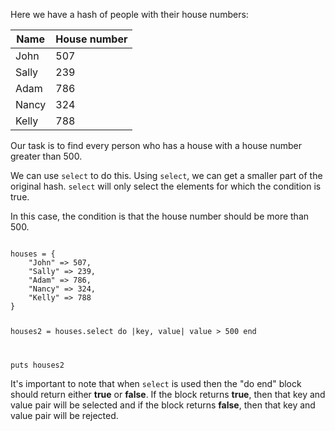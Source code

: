 Here we have a hash of people
with their house numbers:

|Name   | House number |
|--|--|
|John   | 507   |
|Sally  | 239   |
|Adam   | 786   |
| Nancy | 324   |
| Kelly | 788   |

Our task is to find every
person who has a house with
a house number greater than 500.

We can use `select` to do this.
Using `select`, we can get a smaller
part of the original hash.
`select` will only select the elements
for which the condition is true.

In this case, the condition is
that the house number
should be more than 500.

<codeblock language="ruby" type="lesson">
<code>
houses = {
    "John" => 507,
    "Sally" => 239,
    "Adam" => 786,
    "Nancy" => 324,
    "Kelly" => 788
}

houses2 = houses.select do |key, value|
  value > 500
end

puts houses2
</code>
</codeblock>

It's important to note that when `select` is used then
the "do end" block should return either **true** or **false**.
If the block returns **true**, then that key and value pair will
be selected and if the block returns **false**, then that key and
value pair will be rejected.